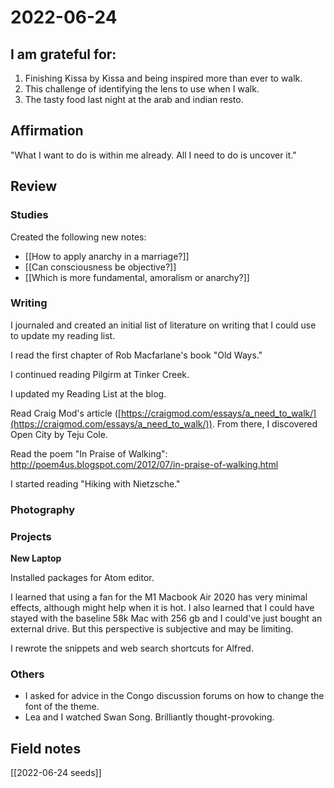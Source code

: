 # 2022-06-24

## I am grateful for:
1. Finishing Kissa by Kissa and being inspired more than ever to walk.
2. This challenge of identifying the lens to use when I walk.
3. The tasty food last night at the arab and indian resto.

## Affirmation

"What I want to do is within me already. All I need to do is uncover it."

## Review
### Studies

Created the following new notes:
- [[How to apply anarchy in a marriage?]]
- [[Can consciousness be objective?]]
- [[Which is more fundamental, amoralism or anarchy?]]

### Writing

I journaled and created an initial list of literature on writing that I could use to update my reading list.

I read the first chapter of Rob Macfarlane's book "Old Ways."

I continued reading Pilgirm at Tinker Creek.

I updated my Reading List at the blog.

Read Craig Mod's article ([https://craigmod.com/essays/a_need_to_walk/](https://craigmod.com/essays/a_need_to_walk/)). From there, I discovered Open City by Teju Cole.

Read the poem "In Praise of Walking": http://poem4us.blogspot.com/2012/07/in-praise-of-walking.html

I started reading "Hiking with Nietzsche."

### Photography

### Projects

**New Laptop**

Installed packages for Atom editor.

I learned that using a fan for the M1 Macbook Air 2020 has very minimal effects, although might help when it is hot. I also learned that I could have stayed with the baseline 58k Mac with 256 gb and I could've just bought an external drive. But this perspective is subjective and may be limiting.

I rewrote the snippets and web search shortcuts for Alfred.

### Others

- I asked for advice in the Congo discussion forums on how to change the font of the theme.
- Lea and I watched Swan Song. Brilliantly thought-provoking.

## Field notes

[[2022-06-24 seeds]]
